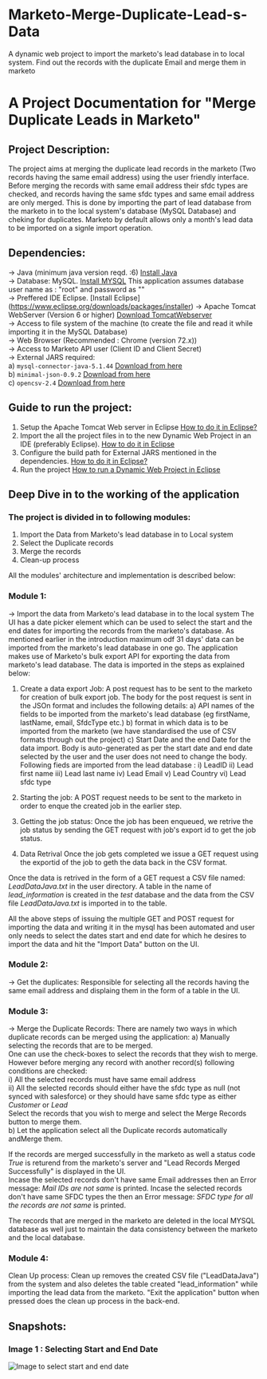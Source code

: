 # Marketo-Merge-Duplicate-Lead-s-Data
A dynamic web project to import the marketo's lead database in to local system. Find out the records with the duplicate Email and merge them in marketo

# A Project Documentation for "Merge Duplicate Leads in Marketo"

## Project Description:
The project aims at merging the duplicate lead records in the marketo (Two records having the same email address) using the user friendly interface. Before merging the records with same email address their sfdc types are checked, and records having the same sfdc types and same email address are only merged.
This is done by importing the part of lead database from the marketo in to the local system's database (MySQL Database) and cheking for duplicates. Marketo by default allows only a month's lead data to be imported on a signle import operation. 

## Dependencies:
-> Java (minimum java version reqd. :6)  [Install Java](https://www.java.com/en/download/) <br/>
-> Database: MySQL. [Install MYSQL](https://dev.mysql.com/doc/mysql-installation-excerpt/5.5/en/windows-install-archive.html) This application assumes database user name as : "root" and password as ""<br/>
-> Preffered IDE Eclipse. [Install Eclipse] (https://www.eclipse.org/downloads/packages/installer) 
-> Apache Tomcat WebServer (Version 6 or higher) [Download TomcatWebserver](https://tomcat.apache.org/download-80.cgi)<br/>
-> Access to file system of the machine (to create the file and read it while importing it in the MySQL Database)<br/>
-> Web Browser (Recommended : Chrome (version 72.x))<br/>
-> Access to Marketo API user (Client ID and Client Secret) <br/>
-> External JARS required: <br/>
    a) `mysql-connector-java-5.1.44` [Download from here](https://repo1.maven.org/maven2/mysql/mysql-connector-java/5.1.44/mysql-connector-java-5.1.44.jar) <br/>
    b) `minimal-json-0.9.2` [Download from here](https://repo1.maven.org/maven2/com/eclipsesource/minimal-json/minimal-json/0.9.2/minimal-json-0.9.2.jar) <br/>
    c) `opencsv-2.4` [Download from here](https://repo1.maven.org/maven2/au/com/bytecode/opencsv/2.4/opencsv-2.4.jar) <br/>
    
## Guide to run the project:
1) Setup the Apache Tomcat Web server in Eclipse [How to do it in Eclipse?](https://crunchify.com/step-by-step-guide-to-setup-and-install-apache-tomcat-server-in-eclipse-development-environment-ide/) <br/>
4) Import the all the project files in to the new Dynamic Web Project in an IDE (preferably Eclipse).  [How to do it in Eclipse](https://help.eclipse.org/neon/index.jsp?topic=%2Forg.eclipse.stardust.docs.wst%2Fhtml%2Fwst-integration%2Fdynamic-web-proj.html) <br/>
3) Configure the build path for External JARS mentioned in the dependencies. [How to do it in Eclipse?](https://stackoverflow.com/questions/3280353/how-to-import-a-jar-in-eclipse) <br/>
4) Run the project [How to run a Dynamic Web Project in Eclipse](http://www.srccodes.com/p/article/2/JSP-Hello-World-Program-using-Eclipse-IDE-and-Tomcat-web-server) <br/>

## Deep Dive in to the working of the application

### The project is divided in to following modules:
1) Import the Data from Marketo's lead database in to Local system<br/>
2) Select the Duplicate records<br/>
3) Merge the records<br/>
4) Clean-up process<br/>

All the modules' architecture and implementation is described below:

### Module 1:
-> Import the data from Marketo's lead database in to the local system
The UI has a date picker element which can be used to select the start and the end dates for importing the records from the marketo's database. As mentioned earlier in the introduction maximum odf 31 days' data can be imported from the marketo's lead database in one go. The application makes use of Marketo's bulk export API for exporting the data from marketo's lead database. The data is imported in the  steps as explained below:

1) Create a data export Job: 
A post request has to be sent to the marketo for creation of bulk export job. The body for the post request is sent in the JSOn format and includes the following details:
a) API names of the fields to be imported from the marketo's lead database (eg firstName, lastName, email, SfdcType etc.)
b) format in which data is to be imported from the marketo (we have standardised the use of CSV formats through out the project)
c) Start Date and the end Date for the data import.
Body is auto-generated as per the start date and end date selected by the user and the user does not need to change the body. Following fieds are imported from the lead database :
i)   LeadID 
ii)  Lead first name
iii) Lead last name
iv)  Lead Email 
v)   Lead Country 
vi)  Lead sfdc type 

2) Starting the job: 
A POST request needs to be sent to the marketo in order to enque the created job in the earlier step.

3) Getting the job status:
Once the job has been enqueued, we retrive the job status by sending the GET request with job's export id to get the job status. 

4) Data Retrival
Once the job gets completed we issue a GET request using the exportid of the job to geth the data back in the CSV format.

Once the data is retrived in the form of a GET request a CSV file named: *LeadDataJava.txt* in the user directory. A table in the name of *lead_information* is created in the *test* database and the data from the CSV file *LeadDataJava.txt* is imported in to the table. 

All the above steps of issuing the multiple GET and POST request for importing the data and writing it in the mysql has been automated and user only needs to select the dates start and end date for which he desires to import the data and hit the "Import Data" button on the UI. 

### Module 2:
-> Get the duplicates:
Responsible for selecting all the records having the same email address and displaing them in the form of a table in the UI.

### Module 3:
-> Merge the Duplicate Records:
There are namely two ways in which duplicate records can be merged using the application:
a) Manually selecting the records that are to be merged. <br/>
One can use the check-boxes to select the records that they wish to merge. However before merging any record with another record(s) following conditions are checked: <br/>
i) All the selected records must have same email address <br/>
ii) All the selected records should either have the sfdc type as null (not synced with salesforce) or they should have same sfdc type as either *Customer* or *Lead* <br/>
Select the records that you wish to merge and select the Merge Records button to merge them. <br/>
b) Let the application select all the Duplicate records automatically andMerge them. <br/>

If the records are merged successfully in the marketo as well a status code *True* is returend from the marketo's server and "Lead Records Merged Successfully" is displayed in the UI. <br/>
Incase the selected records don't have same Email addresses then an Error message: *Mail IDs are not same* is printed.
Incase the selected records don't have same SFDC types the then an Error message: *SFDC type for all the records are not same* is printed.<br/>

The records that are merged in the marketo are deleted in the local MYSQL database as well just to maintain the data consistency between the marketo and the local database.<br/>

### Module 4: 
Clean Up process: 
Clean up removes the created CSV file ("LeadDataJava") from the system and also deletes the table created "lead_information" while importing the lead data from the marketo. "Exit the application" button when pressed does the clean up process in the back-end.


## Snapshots:

### Image 1 : Selecting Start and End Date

![Image to select start and end date](https://drive.google.com/file/d/1uqtCiiZE8PFO96w7kAOOXaNoJpvY-9mD/view) <br/>

